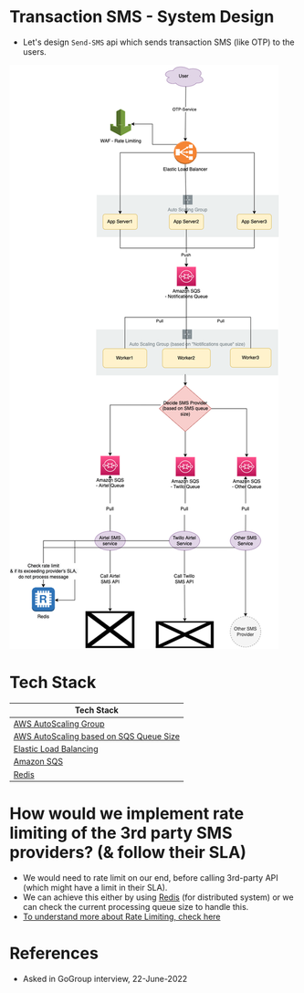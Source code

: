 
# Transaction SMS - System Design
- Let's design `Send-SMS` api which sends transaction SMS (like OTP) to the users.

![](Transaction-SMS-API-Design.drawio.png)

# Tech Stack

| Tech Stack                                                                                                                             |
|----------------------------------------------------------------------------------------------------------------------------------------|
| [AWS AutoScaling Group](../../2_AWSServices/3_ComputeServices/AmazonEC2/AutoScalingGroup/Readme.md)                                  |
| [AWS AutoScaling based on SQS Queue Size](../../2_AWSServices/3_ComputeServices/AmazonEC2/AutoScalingGroup/SQSBasedScalingPolicy.md) |
| [Elastic Load Balancing](../../2_AWSServices/1_NetworkingAndContentDelivery/2_ApplicationNetworking/ElasticLoadBalancer/Readme.md)   |
| [Amazon SQS](../../2_AWSServices/5_MessageBrokerServices/AmazonSQS/Readme.md)                                                        |
| [Redis](../../6_DatabaseServices/In-Memory-DB/Redis/Readme.md)                                                 |

# How would we implement rate limiting of the 3rd party SMS providers? (& follow their SLA)
- We would need to rate limit on our end, before calling 3rd-party API (which might have a limit in their SLA).
- We can achieve this either by using [Redis](../../6_DatabaseServices/In-Memory-DB/Redis/Readme.md) (for distributed system) or we can check the current processing queue size to handle this.
- [To understand more about Rate Limiting, check here](../RateLimiterAPI/Readme.md)

# References
- Asked in GoGroup interview, 22-June-2022